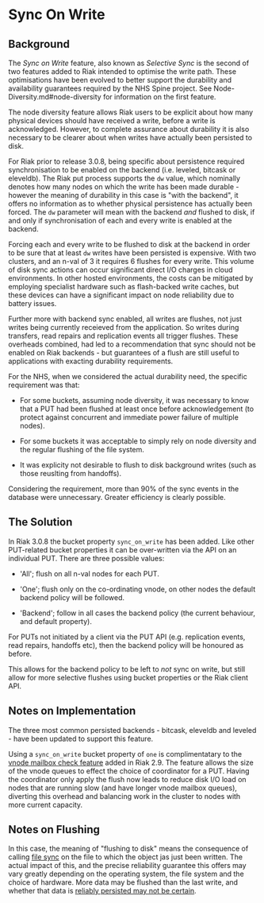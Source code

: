 # Sync On Write

## Background

The _Sync on Write_ feature, also known as _Selective Sync_ is the second of two features added to Riak intended to optimise the write path.  These optimisations have been evolved to better support the durability and availability guarantees required by the NHS Spine project.  See Node-Diversity.md#node-diversity for information on the first feature.

The node diversity feature allows Riak users to be explicit about how many physical devices should have received a write, before a write is acknowledged.  However, to complete assurance about durability it is also necessary to be clearer about when writes have actually been persisted to disk.

For Riak prior to release 3.0.8, being specific about persistence required synchronisation to be enabled on the backend (i.e. leveled, bitcask or eleveldb).  The Riak put process supports the `dw` value, which nominally denotes how many nodes on which the write has been made durable - however the meaning of durability in this case is "with the backend", it offers no information as to whether physical persistence has actually been forced.  The `dw` parameter will mean with the backend *and* flushed to disk, if and only if synchronisation of each and every write is enabled at the backend.

Forcing each and every write to be flushed to disk at the backend in order to be sure that at least `dw` writes have been persisted is expensive.  With two clusters, and an n-val of 3 it requires 6 flushes for every write.  This volume of disk sync actions can occur significant direct I/O charges in cloud environments.  In other hosted environments, the costs can be mitigated by employing specialist hardware such as flash-backed write caches, but these devices can have a significant impact on node reliability due to battery issues.

Further more with backend sync enabled, all writes are flushes, not just writes being currently receieved from the application.  So writes during transfers, read repairs and replication events all trigger flushes.  These overheads combined, had led to a recommendation that sync should not be enabled on Riak backends - but guarantees of a flush are still useful to applications with exacting durability requirements. 

For the NHS, when we considered the actual durability need, the specific requirement was that:

- For some buckets, assuming node diversity, it was necessary to know that a PUT had been flushed at least once before acknowledgement (to protect against concurrent and immediate power failure of multiple nodes).

- For some buckets it was acceptable to simply rely on node diversity and the regular flushing of the file system.

- It was explicity not desirable to flush to disk background writes (such as those reuslting from handoffs).

Considering the requirement, more than 90% of the sync events in the database were unnecessary.  Greater efficiency is clearly possible.

## The Solution

In Riak 3.0.8 the bucket property `sync_on_write` has been added.  Like other PUT-related bucket properties it can be over-written via the API on an individual PUT.  There are three possible values:

- 'All'; flush on all n-val nodes for each PUT.

- 'One'; flush only on the co-ordinating vnode, on other nodes the default backend policy will be followed.

- 'Backend'; follow in all cases the backend policy (the current behaviour, and default property).

For PUTs not initiated by a client via the PUT API (e.g. replication events, read repairs, handoffs etc), then the backend policy will be honoured as before.

This allows for the backend policy to be left to *not* sync on write, but still allow for more selective flushes using bucket properties or the Riak client API.

## Notes on Implementation

The three most common persisted backends - bitcask, eleveldb and leveled - have been updated to support this feature.  

Using a `sync_on_write` bucket property of `one` is complimentatary to the [vnode mailbox check feature](https://github.com/basho/riak_kv/pull/1670) added in Riak 2.9.  The feature allows the size of the vnode queues to effect the choice of coordinator for a PUT.  Having the coordinator only apply the flush now leads to reduce disk I/O load on nodes that are running slow (and have longer vnode mailbox queues), diverting this overhead and balancing work in the cluster to nodes with more current capacity.

## Notes on Flushing

In this case, the meaning of "flushing to disk"  means the consequence of calling [file sync](http://erlang.org/doc/man/file.html#sync-1) on the file to which the object jas just been written.  The actual impact of this, and the precise reliability guarantee this offers may vary greatly depending on the operating system, the file system and the choice of hardware.  More data may be flushed than the last write, and whether that data is [reliably persisted may not be certain](https://danluu.com/file-consistency/).  